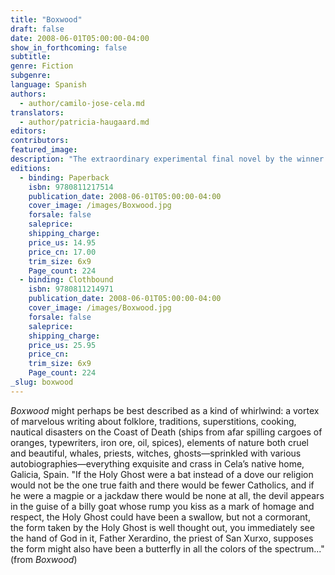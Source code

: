 ```yaml
---
title: "Boxwood"
draft: false
date: 2008-06-01T05:00:00-04:00
show_in_forthcoming: false
subtitle:
genre: Fiction
subgenre:
language: Spanish
authors:
  - author/camilo-jose-cela.md
translators:
  - author/patricia-haugaard.md
editors:
contributors:
featured_image:
description: "The extraordinary experimental final novel by the winner of the Nobel Prize for Literature "
editions:
  - binding: Paperback
    isbn: 9780811217514
    publication_date: 2008-06-01T05:00:00-04:00
    cover_image: /images/Boxwood.jpg
    forsale: false
    saleprice:
    shipping_charge:
    price_us: 14.95
    price_cn: 17.00
    trim_size: 6x9
    Page_count: 224
  - binding: Clothbound
    isbn: 9780811214971
    publication_date: 2008-06-01T05:00:00-04:00
    cover_image: /images/Boxwood.jpg
    forsale: false
    saleprice:
    shipping_charge:
    price_us: 25.95
    price_cn:
    trim_size: 6x9
    Page_count: 224
_slug: boxwood
---
```


_Boxwood_ might perhaps be best described as a kind of whirlwind: a vortex of marvelous writing about folklore, traditions, superstitions, cooking, nautical disasters on the Coast of Death (ships from afar spilling cargoes of oranges, typewriters, iron ore, oil, spices), elements of nature both cruel and beautiful, whales, priests, witches, ghosts—sprinkled with various autobiographies—everything exquisite and crass in Cela’s native home, Galicia, Spain. "If the Holy Ghost were a bat instead of a dove our religion would not be the one true faith and there would be fewer Catholics, and if he were a magpie or a jackdaw there would be none at all, the devil appears in the guise of a billy goat whose rump you kiss as a mark of homage and respect, the Holy Ghost could have been a swallow, but not a cormorant, the form taken by the Holy Ghost is well thought out, you immediately see the hand of God in it, Father Xerardino, the priest of San Xurxo, supposes the form might also have been a butterfly in all the colors of the spectrum..." (from _Boxwood_)

